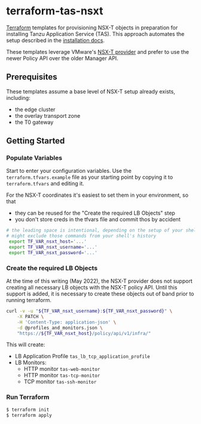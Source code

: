 # terraform-tas-nsxt

[Terraform](https://www.terraform.io) templates for provisioning NSX-T objects
in preparation for installing Tanzu Application Service (TAS). This approach
automates the setup described in the
[installation docs](https://docs.pivotal.io/application-service/2-11/operating/vsphere-nsx-t.html).

These templates leverage VMware's
[NSX-T provider](https://registry.terraform.io/providers/vmware/nsxt/latest/docs)
and prefer to use the newer Policy API over the older Manager API.

## Prerequisites

These templates assume a base level of NSX-T setup already exists, including:

- the edge cluster
- the overlay transport zone
- the T0 gateway

## Getting Started

### Populate Variables

Start to enter your configuration variables. Use the `terraform.tfvars.example`
file as your starting point by copying it to `terraform.tfvars` and editing it.

For the NSX-T coordinates it's easiest to set them in your environment, so that

- they can be reused for the "Create the required LB Objects" step
- you don't store creds in the tfvars file and commit thos by accident

```bash
# the leading space is intentional, depending on the setup of your shell it
# might exclude those commands from your shell's history
 export TF_VAR_nsxt_host='...'
 export TF_VAR_nsxt_username='...'
 export TF_VAR_nsxt_password='...'
```

### Create the required LB Objects

At the time of this writing (May 2022), the NSX-T provider does not support
creating all necessary LB objects with the NSX-T policy API. Until this support
is added, it is necessary to create these objects out of band prior to running
terraform.

```bash
curl -v -u "${TF_VAR_nsxt_username}:${TF_VAR_nsxt_password}" \
    -X PATCH \
    -H 'Content-Type: application-json' \
    -d @profiles_and_monitors.json \
    "https://${TF_VAR_nsxt_host}/policy/api/v1/infra/"
```

This will create:

- LB Application Profile `tas_lb_tcp_application_profile`
- LB Monitors:
  - HTTP monitor `tas-web-monitor`
  - HTTP monitor `tas-tcp-monitor`
  - TCP monitor `tas-ssh-monitor`

### Run Terraform

```bash
$ terraform init
$ terraform apply
```
